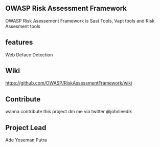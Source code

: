 ## OWASP Risk Assessment Framework 
OWASP Risk Asessement Framework is Sast Tools, Vapt tools and Risk Assesment tools
## features
Web Deface Detection <br>

## Wiki
https://github.com/OWASP/RiskAssessmentFramework/wiki

## Contribute
 wanna contribute this project dm me via twitter @johnleedik
 
 

## Project Lead
Ade Yoseman Putra
